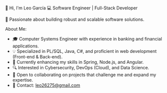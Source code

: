 👋 Hi, I'm Leo García 
💻 Software Engineer | Full-Stack Developer

🚀 Passionate about building robust and scalable software solutions.

About Me:
- 🎓 Computer Systems Engineer with experience in banking and financial applications.
- 💡 Specialized in PL/SQL, Java, C#, and proficient in web development (Front-end & Back-end).
- 🌱 Currently enhancing my skills in Spring, Node.js, and Angular.
- 🔍 Interested in Cybersecurity, DevOps (Cloud), and Data Science.
- 🤝 Open to collaborating on projects that challenge me and expand my expertise.
- 📩 Contact: leo26275@gmail.com

<!---
leo26275/leo26275 is a ✨ special ✨ repository because its `README.md` (this file) appears on your GitHub profile.
You can click the Preview link to take a look at your changes.
--->
